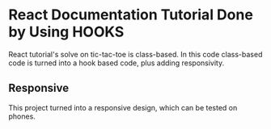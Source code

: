 # React Documentation Tutorial Done by Using HOOKS

React tutorial's solve on tic-tac-toe is class-based. In this code class-based code is turned into a hook based code, plus adding responsivity.

## Responsive

This project turned into a responsive design, which can be tested on phones.

